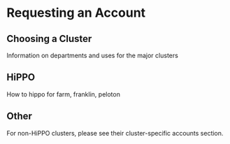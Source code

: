 # Requesting an Account

## Choosing a Cluster

Information on departments and uses for the major clusters

## HiPPO

How to hippo for farm, franklin, peloton

## Other

For non-HiPPO clusters, please see their cluster-specific accounts section.
